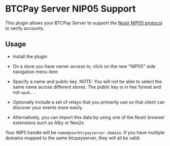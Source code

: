 # BTCPay Server NIP05 Support

This plugin allows your BTCPay Server to support the [Nostr](https://github.com/nostr-protocol/nostr)[ NIP05 protocol](https://github.com/nostr-protocol/nips/blob/master/05.md) to verify accounts.

## Usage

* Install the plugin
* On a store you have owner access to, click on the new "NIP05" side navigation menu item
* Specify a name and public key.
NOTE: You will not be able to select the same name across different stores. The public key is in hex format and not `npub...`
* Optionally include a set of relays that you primarily use so that client can discover your events more easily.

* Alternatively, you can import this data by using one of the Nostr browser extensions such as Alby or Nos2x 


Your NIP5 handle will be `name@yourbtcpayserver.domain`. If you have multiple domains mapped to the same btcpayserver, they will all be valid. 

